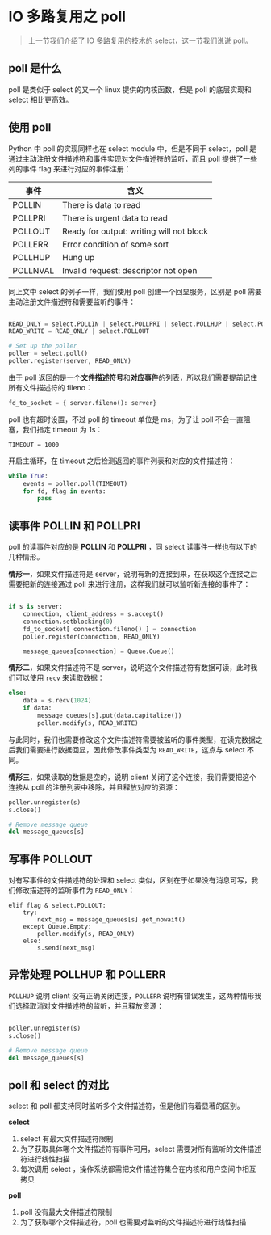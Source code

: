 # IO 多路复用之 poll

> 上一节我们介绍了 IO 多路复用的技术的 select，这一节我们说说 poll。

## poll 是什么

poll 是类似于 select 的又一个 linux 提供的内核函数，但是 poll 的底层实现和 select 相比更高效。


## 使用 poll

Python 中 poll 的实现同样也在 select module 中，但是不同于 select，poll 是通过主动注册文件描述符和事件实现对文件描述符的监听，而且 poll 提供了一些列的事件 flag 来进行对应的事件注册：

<table>
    <thead>
    <tr>
        <th>事件</th>
        <th>含义</th>
    </tr>
    </thead>
    <tbody>
        <tr><td>POLLIN</td> <td> There is data to read</td></tr>
        <tr><td>POLLPRI</td> <td>There is urgent data to read</td></tr>
        <tr><td>POLLOUT</td> <td>Ready for output: writing will not block</td></tr>
        <tr><td>POLLERR</td> <td>Error condition of some sort</td></tr>
        <tr><td>POLLHUP</td> <td>Hung up</td></tr>
        <tr><td>POLLNVAL</td> <td>Invalid request: descriptor not open</td></tr>
    </tbody>

</table>

同上文中 select 的例子一样，我们使用 poll 创建一个回显服务，区别是 poll 需要主动注册文件描述符和需要监听的事件：
```python

READ_ONLY = select.POLLIN | select.POLLPRI | select.POLLHUP | select.POLLERR
READ_WRITE = READ_ONLY | select.POLLOUT

# Set up the poller
poller = select.poll()
poller.register(server, READ_ONLY)

```

由于 poll 返回的是一个**文件描述符号**和**对应事件**的列表，所以我们需要提前记住所有文件描述符的 fileno：
```python
fd_to_socket = { server.fileno(): server}
```

poll 也有超时设置，不过 poll 的 timeout 单位是 ms，为了让 poll 不会一直阻塞，我们指定 timeout 为 1s：
```
TIMEOUT = 1000
```

开启主循环，在 timeout 之后检测返回的事件列表和对应的文件描述符：
```python
while True:
    events = poller.poll(TIMEOUT)
    for fd, flag in events:
        pass
```

## 读事件 POLLIN 和 POLLPRI

poll 的读事件对应的是 **POLLIN** 和 **POLLPRI** ，同 select 读事件一样也有以下的几种情形。

**情形一**，如果文件描述符是 server，说明有新的连接到来，在获取这个连接之后需要把新的连接通过 poll 来进行注册，这样我们就可以监听新连接的事件了：
```python

if s is server:
    connection, client_address = s.accept()
    connection.setblocking(0)
    fd_to_socket[ connection.fileno() ] = connection
    poller.register(connection, READ_ONLY)

    message_queues[connection] = Queue.Queue()
```

**情形二**，如果文件描述符不是 server，说明这个文件描述符有数据可读，此时我们可以使用 `recv` 来读取数据：
```python
else:
    data = s.recv(1024)
    if data:
        message_queues[s].put(data.capitalize())
        poller.modify(s, READ_WRITE)

```
与此同时，我们也需要修改这个文件描述符需要被监听的事件类型，在读完数据之后我们需要进行数据回显，因此修改事件类型为 `READ_WRITE`，这点与 select 不同。

**情形三**，如果读取的数据是空的，说明 client 关闭了这个连接，我们需要把这个连接从 poll 的注册列表中移除，并且释放对应的资源：
```python
poller.unregister(s)
s.close()

# Remove message queue
del message_queues[s]
```

## 写事件 POLLOUT

对有写事件的文件描述符的处理和 select 类似，区别在于如果没有消息可写，我们修改描述符的监听事件为 `READ_ONLY`：
```
elif flag & select.POLLOUT:
    try:
        next_msg = message_queues[s].get_nowait()
    except Queue.Empty:
        poller.modify(s, READ_ONLY)
    else:
        s.send(next_msg)
```

## 异常处理 POLLHUP 和 POLLERR

`POLLHUP` 说明 client 没有正确关闭连接，`POLLERR` 说明有错误发生，这两种情形我们选择取消对文件描述符的监听，并且释放资源：
```python

poller.unregister(s)
s.close()

# Remove message queue
del message_queues[s]
```

## poll 和 select 的对比

select 和 poll 都支持同时监听多个文件描述符，但是他们有着显著的区别。

**select**

1. select 有最大文件描述符限制
2. 为了获取具体哪个文件描述符有事件可用，select 需要对所有监听的文件描述符进行线性扫描
3. 每次调用 select ，操作系统都需把文件描述符集合在内核和用户空间中相互拷贝

**poll**

1. poll 没有最大文件描述符限制
2. 为了获取哪个文件描述符，poll 也需要对监听的文件描述符进行线性扫描

